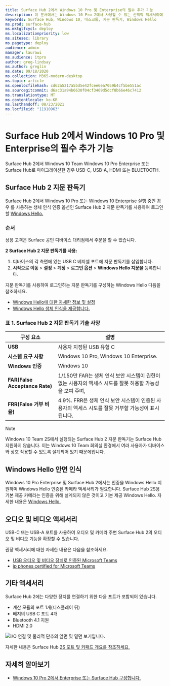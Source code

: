 ```yaml
---
title: Surface Hub 2에서 Windows 10 Pro 및 Enterprise의 필수 추가 기능
description: 이 문서에서는 Windows 10 Pro 2에서 사용할 수 있는 선택적 액세서리에 Windows 10 Pro Enterprise 정보를 Surface Hub 제공합니다.
keywords: Surface Hub, Windows 10, 데스크톱, 지문 판독기, Windows Hello
ms.prod: surface-hub
ms.mktglfcycl: deploy
ms.localizationpriority: low
ms.sitesec: library
ms.pagetype: deploy
audience: admin
manager: laurawi
ms.audience: itpro
author: greg-lindsay
ms.author: greglin
ms.date: 09/18/2020
ms.collection: M365-modern-desktop
ms.topic: article
ms.openlocfilehash: cd62a5217a5bd5e42fcee6ea7059b4cf5be551ac
ms.sourcegitcommit: d6ac31a94b6630f04cf3469d5dcf8b66e46c7412
ms.translationtype: MT
ms.contentlocale: ko-KR
ms.lasthandoff: 08/23/2021
ms.locfileid: "11910963"
---
```

# <a name="essential-add-ons-for-windows-10-pro-and-enterprise-on-surface-hub-2"></a>Surface Hub 2에서 Windows 10 Pro 및 Enterprise의 필수 추가 기능

Surface Hub 2에서 Windows 10 Team Windows 10 Pro Enterprise 또는 Surface Hub로 마이그레이션한 경우 USB-C, USB-A, HDMI 또는 BLUETOOTH. 

## <a name="surface-hub-2-fingerprint-reader"></a>Surface Hub 2 지문 판독기

Surface Hub 2에서 Windows 10 Pro 또는 Windows 10 Enterprise 실행 중인 경우 를 사용하는 생체 인식 인증 옵션인 Surface Hub 2 지문 판독기를 사용하여 로그인할 [Windows Hello.](https://docs.microsoft.com/windows-hardware/design/device-experiences/windows-hello)

### <a name="ordering"></a>순서

상용 고객은 Surface 공인 디바이스 대리점에서 주문을 할 수 있습니다.

**2 Surface Hub 2 지문 판독기를 사용:**

1. 디바이스의 각 측면에 있는 USB C 베지셀 포트에 지문 판독기를 삽입합니다.
2. **시작으로 이동**  >  **설정**  >  **계정**  >  **로그인 옵션**  >  **Windows Hello 지문을** 등록합니다.

지문 판독기를 사용하여 로그인하는 지문 판독기를 구성하는 Windows Hello 다음을 참조하세요.

- [Windows Hello에 대한 자세한 정보 및 설정](https://support.microsoft.com/help/4028017/windows-learn-about-windows-hello-and-set-it-up)
- [Windows Hello 생체 인식을 제공합니다.](https://docs.microsoft.com/windows/security/identity-protection/hello-for-business/hello-biometrics-in-enterprise)

  
### <a name="table-1-surface-hub-2-fingerprint-reader-tech-specs"></a>표 1. Surface Hub 2 지문 판독기 기술 사양


| 구성 요소                       | 설명                                                                                                                          |
| ------------------------------- | ------------------------------------------------------------------------------------------------------------------------------------ |
| **USB**                         | 사용자 지정된 USB 유형 C                                                                                                           |
| **시스템 요구 사항**          | Windows 10 Pro, Windows 10 Enterprise.                                                                                               |
| **Windows 인증**       | Windows 10                                                                                                                           |
| **FAR(False Acceptance Rate)** | 1/150만 FAR는 생체 인식 보안 시스템이 권한이 없는 사용자의 액세스 시도를 잘못 허용할 가능성을 보여 주며, |
| **FRR(False 거부 비율)** | 4.9%. FRR은 생체 인식 보안 시스템이 인증된 사용자의 액세스 시도를 잘못 거부할 가능성이 표시됩니다. |


> [!NOTE]
> Windows 10 Team 2S에서 실행되는 Surface Hub 2 지문 판독기는 Surface Hub 지원하지 않습니다. 이는 Windows 10 Team 회의실 환경에서 여러 사용자가 디바이스와 상호 작용할 수 있도록 설계되어 있기 때문에입니다. 
 
## <a name="windows-hello-face-recognition"></a>Windows Hello 안면 인식

Windows 10 Pro Enterprise 및 Surface Hub 2에서는 인증을 Windows Hello 지원하며 Windows Hello 인증된 카메라 액세서리가 필요합니다. Surface Hub 2S용 기본 제공 카메라는 인증을 위해 설계되지 않은 것이고 기본 제공 Windows Hello. 자세한 내용은 [Windows Hello.](https://docs.microsoft.com/windows-hardware/design/device-experiences/windows-hello)


## <a name="audio-and-video-accessories"></a>오디오 및 비디오 액세서리

USB-C 또는 USB-A 포트를 사용하여 오디오 및 카메라 주변 Surface Hub 2의 오디오 및 비디오 기능을 확장할 수 있습니다.

권장 액세서리에 대한 자세한 내용은 다음을 참조하세요.

- [USB 오디오 및 비디오 장치로 인증된 Microsoft Teams](https://docs.microsoft.com/microsoftteams/devices/usb-devices)
- [ip phones certified for Microsoft Teams](https://docs.microsoft.com/microsoftteams/devices/teams-ip-phones)



## <a name="other-accessories"></a>기타 액세서리
Surface Hub 2에는 다양한 장치를 연결하기 위한 다음 포트가 포함되어 있습니다. 

- 계산 모듈의 포트 1개(디스플레이 뒤)
- 베지의 USB C 포트 4개
- Bluetooth 4.1 지원
- HDMI 2.0

 ![I/O 연결 및 물리적 단추의 앞면 및 밑면 보기입니다.](images/hub2s-schematic.png)

자세한 내용은 Surface Hub [2S 포트 및 키패드 개요를 참조하세요.](surface-hub-2s-port-keypad-overview.md)


## <a name="learn-more"></a>자세히 알아보기

- [Windows 10 Pro 2에서 Enterprise 또는 Surface Hub 구성합니다.](surface-hub-2-post-install.md)